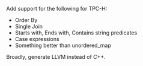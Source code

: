 Add support for the following for TPC-H:
- Order By
- Single Join
- Starts with, Ends with, Contains string predicates
- Case expressions
- Something better than unordered_map

Broadly, generate LLVM instead of C++.